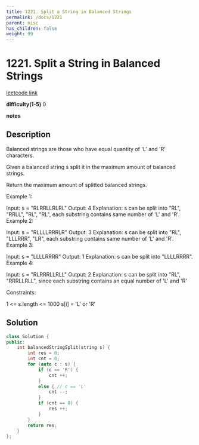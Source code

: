 ```yaml
---
title: 1221. Split a String in Balanced Strings
permalink: /docs/1221
parent: misc
has_children: false
weight: 99
---
```

# 1221. Split a String in Balanced Strings
[leetcode link](https://leetcode.com/problems/split-a-string-in-balanced-strings/)

**difficulty(1-5)** 
0

**notes** 

## Description
Balanced strings are those who have equal quantity of 'L' and 'R' characters.

Given a balanced string s split it in the maximum amount of balanced strings.

Return the maximum amount of splitted balanced strings.

 

Example 1:

Input: s = "RLRRLLRLRL"
Output: 4
Explanation: s can be split into "RL", "RRLL", "RL", "RL", each substring contains same number of 'L' and 'R'.
Example 2:

Input: s = "RLLLLRRRLR"
Output: 3
Explanation: s can be split into "RL", "LLLRRR", "LR", each substring contains same number of 'L' and 'R'.
Example 3:

Input: s = "LLLLRRRR"
Output: 1
Explanation: s can be split into "LLLLRRRR".
Example 4:

Input: s = "RLRRRLLRLL"
Output: 2
Explanation: s can be split into "RL", "RRRLLRLL", since each substring contains an equal number of 'L' and 'R'
 

Constraints:

1 <= s.length <= 1000
s[i] = 'L' or 'R'

## Solution
```c++
class Solution {
public:
    int balancedStringSplit(string s) {
        int res = 0;
        int cnt = 0;
        for (auto c : s) {
            if (c == 'R') {
                cnt ++;
            }
            else { // c == 'L'
                cnt --;
            }
            if (cnt == 0) {
                res ++;
            }
        }
        return res;
    }
};
```

<!-- 
Default label
{: .label }

Blue label
{: .label .label-blue }

Stable
{: .label .label-green }

New release
{: .label .label-purple }

Coming soon
{: .label .label-yellow }

Deprecated
{: .label .label-red } -->
